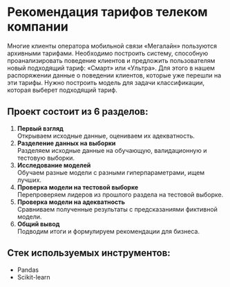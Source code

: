 # Рекомендация тарифов телеком компании
Многие клиенты оператора мобильной связи «Мегалайн» пользуются архивными тарифами. Необходимо построить систему, способную проанализировать поведение клиентов и предложить пользователям новый подходящий тариф: «Смарт» или «Ультра». Для этого в нашем распоряжении данные о поведении клиентов, которые уже перешли на эти тарифы. Нужно построить модель для задачи классификации, которая выберет подходящий тариф.  

## Проект состоит из 6 разделов:  
1. **Первый взгляд**  
Открываем исходные данные, оцениваем их адекватность.  
2. **Разделение данных на выборки**  
Разделяем исходные данные на обучающую, валидационную и тестовую выборки.  
3. **Исследование моделей**  
Обучаем разные модели с разными гиперпараметрами, ищем лучших.  
4. **Проверка модели на тестовой выборке**  
Перепроверяем лидеров из прошлого раздела на тестовой выборке.  
5. **Проверка модели на адекватность**  
Сравниваем полученные результаты с предсказаниями фиктивной модели.  
6. **Общий вывод**  
Подводим итоги и формулируем рекомендации для бизнеса.

## Стек используемых инструментов:
- Pandas
- Scikit-learn